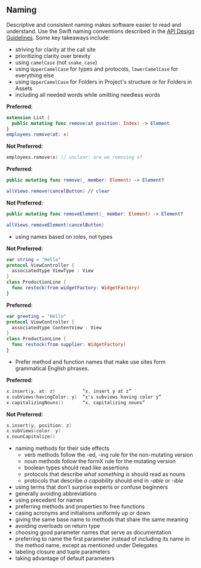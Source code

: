 ## Naming


Descriptive and consistent naming makes software easier to read and understand. Use the Swift naming conventions described in the [API Design Guidelines](https://swift.org/documentation/api-design-guidelines/). Some key takeaways include:

- striving for clarity at the call site
- prioritizing clarity over brevity
- using `camelCase` (not `snake_case`)
- using `UpperCamelCase` for types and protocols, `lowerCamelCase` for everything else
- using `UpperCamelCase` for Folders in Project's structure or for Folders in Assets
- including all needed words while omitting needless words

**Preferred**:
```swift
extension List {
  public mutating func remove(at position: Index) -> Element
}
employees.remove(at: x)
```
**Not Preferred**:
```swift
employees.remove(x) // unclear: are we removing x?
```

**Preferred**:
```swift
public mutating func remove(_ member: Element) -> Element?

allViews.remove(cancelButton) // clear
```

**Not Preferred**:
```swift
public mutating func removeElement(_ member: Element) -> Element?

allViews.removeElement(cancelButton)
```
- using names based on roles, not types

**Not Preferred**:
```swift
var string = "Hello"
protocol ViewController {
  associatedtype ViewType : View
}
class ProductionLine {
  func restock(from widgetFactory: WidgetFactory)
}
```
**Preferred**:
```swift
var greeting = "Hello"
protocol ViewController {
  associatedtype ContentView : View
}
class ProductionLine {
  func restock(from supplier: WidgetFactory)
}
```
- Prefer method and function names that make use sites form grammatical English phrases.

**Preferred**:
```swift
x.insert(y, at: z)          “x, insert y at z”
x.subViews(havingColor: y)  “x's subviews having color y”
x.capitalizingNouns()       “x, capitalizing nouns”
```
**Not Preferred**:
```swift 
x.insert(y, position: z)
x.subViews(color: y)
x.nounCapitalize()
```
- naming methods for their side effects
  - verb methods follow the -ed, -ing rule for the non-mutating version
  - noun methods follow the formX rule for the mutating version
  - boolean types should read like assertions
  - protocols that describe _what something is_ should read as nouns
  - protocols that describe _a capability_ should end in _-able_ or _-ible_
- using terms that don't surprise experts or confuse beginners
- generally avoiding abbreviations
- using precedent for names
- preferring methods and properties to free functions
- casing acronyms and initialisms uniformly up or down
- giving the same base name to methods that share the same meaning
- avoiding overloads on return type
- choosing good parameter names that serve as documentation
- preferring to name the first parameter instead of including its name in the method name, except as mentioned under Delegates
- labeling closure and tuple parameters
- taking advantage of default parameters
